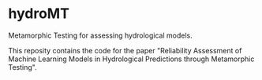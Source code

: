 # hydroMT
Metamorphic Testing for assessing hydrological models.

This reposity contains the code for the paper "Reliability Assessment of Machine Learning Models in Hydrological Predictions through Metamorphic Testing". 

